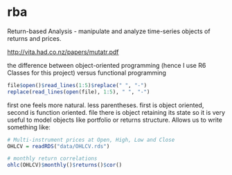 rba
===

Return-based Analysis - manipulate and analyze time-series objects of returns 
and prices.

http://vita.had.co.nz/papers/mutatr.pdf

the difference between object-oriented programming (hence I use R6 Classes 
for this project) versus functional programming

```r
file$open()$read_lines(1:5)$replace(" ", "-")
replace(read_lines(open(file), 1:5), " ", "-")
```

first one feels more natural. less parentheses. first is object oriented, second 
is function oriented. file there is object retaining its state so it is very 
useful to model objects like portfolio or returns structure.
Allows us to write something like:

```r
# Multi-instrument prices at Open, High, Low and Close
OHLCV = readRDS("data/OHLCV.rds") 

# monthly return correlations
ohlc(OHLCV)$monthly()$returns()$cor()
```